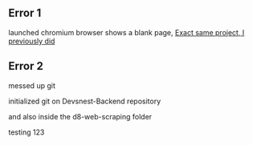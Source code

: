 ## Error 1
 launched chromium browser shows a blank page,
 [Exact same project, I previously did](https://github.com/nuhakhangr8/Job-Scrapper)
 
## Error 2
 messed up git
 
 initialized git on 
 Devsnest-Backend repository
 
 and also inside the d8-web-scraping folder
 
 testing 123
 
 
 
